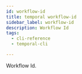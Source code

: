 ```yaml
---
id: workflow-id
title: temporal workflow-id
sidebar_label: workflow-id
description: Workflow Id
tags:
  - cli-reference
  - temporal-cli

---
```


Workflow Id.
